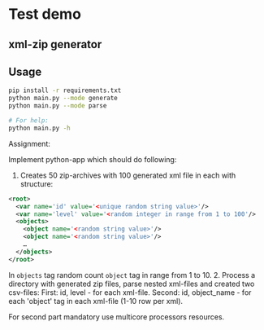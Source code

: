 # Test demo

## xml-zip generator

## Usage

```bash
pip install -r requirements.txt
python main.py --mode generate
python main.py --mode parse

# For help:
python main.py -h
```

Assignment:

Implement python-app which should do following:
1. Creates 50 zip-archives with 100 generated xml file in each with structure:
```xml
<root>
  <var name='id' value='<unique random string value>'/>
  <var name='level' value='<random integer in range from 1 to 100'/>
  <objects>
    <object name='<random string value>'/>
    <object name='<random string value>'/>
    …
  </objects>
</root>
```
In `objects` tag random count `object` tag in range from 1 to 10.
2. Process a directory with generated zip files, parse nested xml-files and created two csv-files:
  First: id, level - for each xml-file.
  Second: id, object_name - for each 'object' tag in each xml-file (1-10 row per xml).

For second part mandatory use multicore processors resources.
 

